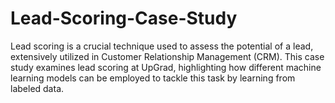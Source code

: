 # Lead-Scoring-Case-Study
Lead scoring is a crucial technique used to assess the potential of a lead, extensively utilized in Customer Relationship Management (CRM). This case study examines lead scoring at UpGrad, highlighting how different machine learning models can be employed to tackle this task by learning from labeled data.
